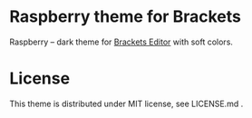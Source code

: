 # Raspberry theme for Brackets
Raspberry – dark theme for [Brackets Editor](https://github.com/adobe/brackets) with soft colors.
# License
This theme is distributed under MIT license, see LICENSE.md .